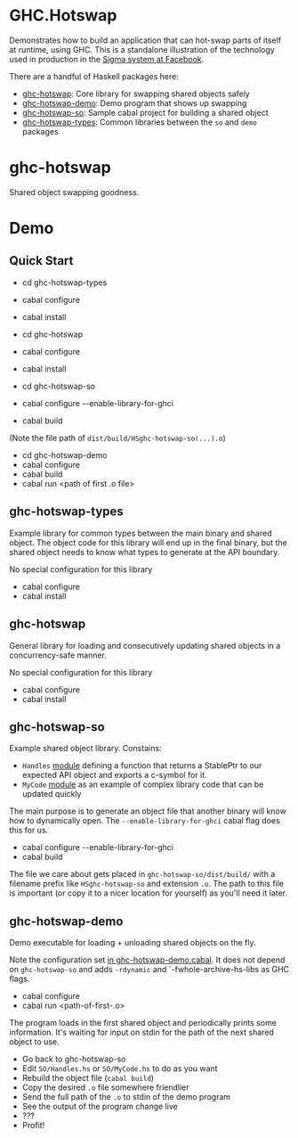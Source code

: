 GHC.Hotswap
===========

Demonstrates how to build an application that can hot-swap parts of itself at runtime, using GHC. This is a standalone illustration of the technology used in production in the [Sigma system at Facebook](https://code.facebook.com/posts/745068642270222/fighting-spam-with-haskell/).

There are a handful of Haskell packages here:

 * [ghc-hotswap](ghc-hotswap): Core library for swapping shared objects safely
 * [ghc-hotswap-demo](ghc-hotswap-demo): Demo program that shows up swapping
 * [ghc-hotswap-so](ghc-hotswap-so): Sample cabal project for building a shared object
 * [ghc-hotswap-types](ghc-hotswap-types): Common libraries between the `so` and `demo` packages

# ghc-hotswap

Shared object swapping goodness.

# Demo

Quick Start
-----------

- cd ghc-hotswap-types
- cabal configure
- cabal install

- cd ghc-hotswap
- cabal configure
- cabal install

- cd ghc-hotswap-so
- cabal configure --enable-library-for-ghci
- cabal build

(Note the file path of `dist/build/HSghc-hotswap-so(...).o`)

- cd ghc-hotswap-demo
- cabal configure
- cabal build
- cabal run <path of first .o file>

## ghc-hotswap-types

Example library for common types between the main binary and shared object. The object code for this library will end up in the final binary, but the shared object needs to know what types to generate at the API boundary.

No special configuration for this library

- cabal configure
- cabal install

## ghc-hotswap

General library for loading and consecutively updating shared objects in a concurrency-safe manner.

No special configuration for this library

- cabal configure
- cabal install

## ghc-hotswap-so

Example shared object library. Constains:

  * `Handles` [module](ghc-hotswap-so/SO/Handles.hs) defining a function that returns a StablePtr to our expected API object and exports a c-symbol for it.
  * `MyCode` [module](ghc-hotswap-so/SO/MyCode.hs) as an example of complex library code that can be updated quickly

The main purpose is to generate an object file that another binary will know how to dynamically open. The `--enable-library-for-ghci` cabal flag does this for us.

- cabal configure --enable-library-for-ghci
- cabal build

The file we care about gets placed in `ghc-hotswap-so/dist/build/` with a filename prefix like `HSghc-hotswap-so` and extension `.o`. The path to this file is important (or copy it to a nicer location for yourself) as you'll need it later.

## ghc-hotswap-demo

Demo executable for loading + unloading shared objects on the fly.

Note the configuration set [in ghc-hotswap-demo.cabal](ghc-hotswap-demo/ghc-hotswap-demo.cabal). It does not depend on `ghc-hotswap-so` and adds `-rdynamic` and `-fwhole-archive-hs-libs as GHC flags.

- cabal configure
- cabal run <path-of-first-.o>

The program loads in the first shared object and periodically prints some information. It's waiting for input on stdin for the path of the next shared object to use.

  * Go back to ghc-hotswap-so
  * Edit `SO/Handles.hs` or `SO/MyCode.hs` to do as you want
  * Rebuild the object file (`cabal build`)
  * Copy the desired `.o` file somewhere friendlier
  * Send the full path of the `.o` to stdin of the demo program
  * See the output of the program change live
  * ???
  * Profit!

